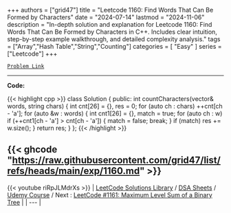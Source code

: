 
+++
authors = ["grid47"]
title = "Leetcode 1160: Find Words That Can Be Formed by Characters"
date = "2024-07-14"
lastmod = "2024-11-06"
description = "In-depth solution and explanation for Leetcode 1160: Find Words That Can Be Formed by Characters in C++. Includes clear intuition, step-by-step example walkthrough, and detailed complexity analysis."
tags = ["Array","Hash Table","String","Counting"]
categories = [
    "Easy"
]
series = ["Leetcode"]
+++



[`Problem Link`](https://leetcode.com/problems/find-words-that-can-be-formed-by-characters/description/)

---
**Code:**

{{< highlight cpp >}}
class Solution {
public:
    int countCharacters(vector<string>& words, string chars) {
        int cnt[26] = {}, res = 0;
        for (auto ch : chars) 
            ++cnt[ch - 'a'];
        for (auto &w : words) {
            int cnt1[26] = {}, match = true;
            for (auto ch : w)
            if (++cnt1[ch - 'a'] > cnt[ch - 'a']) {
                match = false;
                break;
            }
            if (match) 
                res += w.size();
        }
        return res;
    }
};
{{< /highlight >}}

{{< ghcode "https://raw.githubusercontent.com/grid47/list/refs/heads/main/exp/1160.md" >}}
---
{{< youtube riRpJLMdrXs >}}
| [LeetCode Solutions Library](https://grid47.xyz/leetcode/) / [DSA Sheets](https://grid47.xyz/sheets/) / [Udemy Course](https://grid47.xyz/courses/) / Next : [LeetCode #1161: Maximum Level Sum of a Binary Tree](https://grid47.xyz/posts/leetcode-1161-maximum-level-sum-of-a-binary-tree-solution/) |
| --- |
